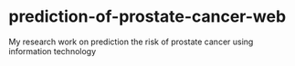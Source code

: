 # prediction-of-prostate-cancer-web
My research work on prediction the risk of prostate cancer using information technology
